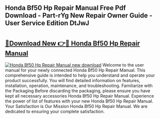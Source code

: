 ## Honda Bf50 Hp Repair Manual Free Pdf Download - Part-rYg New Repair Owner Guide - User Service Edition DtJwJ

# <h2><a href="http://bc67531.oget.top/?id=Honda+Bf50+Hp+Repair+Manual">🔗Download New 👉🔴 Honda Bf50 Hp Repair Manual</a></h2>

[![Honda Bf50 Hp Repair Manual new download](https://i.imgur.com/5g1atiW.png)](http://bc67531.oget.top/?id=Honda+Bf50+Hp+Repair+Manual)
Welcome to the user manual for your newly connected Honda Bf50 Hp Repair Manual. This comprehensive guide is intended to help you understand and operate your product successfully. You will find detailed information on features, installation, operation, maintenance, and troubleshooting. Familiarize with the Packaging Before discarding the packaging, please ensure you have kept all necessary accessories Honda Bf50 Hp Repair Manual. Experience the power of list of features with your new Honda Bf50 Hp Repair Manual. Your Satisfaction is Our Mission Honda Bf50 Hp Repair Manual. We are dedicated to ensuring your complete satisfaction.
